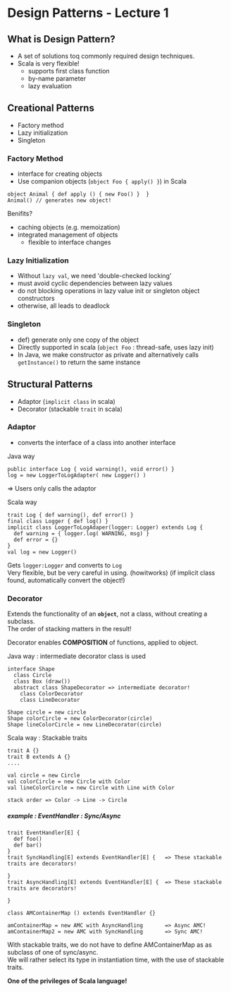 # Design Patterns - Lecture 1

## What is Design Pattern?
- A set of solutions toq commonly required design techniques.
- Scala is very flexible!
  - supports first class function
  - by-name parameter
  - lazy evaluation

## Creational Patterns
- Factory method
- Lazy initialization
- Singleton

### Factory Method
- interface for creating objects
- Use companion objects (`object Foo { apply() }`) in Scala
```
object Animal { def apply () { new Foo() }  }
Animal() // generates new object!
```
Benifits?
- caching objects (e.g. memoization)
- integrated management of objects
  - flexible to interface changes
  
### Lazy Initialization
- Without `lazy val`, we need 'double-checked locking'
- must avoid cyclic dependencies between lazy values
- do not blocking operations in lazy value init or singleton object constructors
- otherwise, all leads to deadlock

### Singleton
- def) generate only one copy of the object
- Directly supported in scala (`object Foo` : thread-safe, uses lazy init)
- In Java, we make constructor as private and alternatively calls `getInstance()` to return the same instance

## Structural Patterns
- Adaptor (`implicit class` in scala)
- Decorator (stackable `trait` in scala)

### Adaptor
- converts the interface of a class into another interface

Java way
```
public interface Log { void warning(), void error() }
log = new LoggerToLogAdapter( new Logger() )
```
=> Users only calls the adaptor

Scala way
```
trait Log { def warning(), def error() }
final class Logger { def log() }
implicit class LoggerToLogAdaper(logger: Logger) extends Log {
  def warning = { logger.log( WARNING, msg) }
  def error = {}
}
val log = new Logger()
```
Gets `logger:Logger` and converts to `Log`  
Very flexible, but be very careful in using. (howitworks) (if implicit class found, automatically convert the object!)

### Decorator
Extends the functionality of an **`object`**, not a class, without creating a subclass.  
The order of stacking matters in the result!

Decorator enables **COMPOSITION** of functions, applied to object.

Java way : intermediate decorator class is used
```
interface Shape
  class Circle
  class Box (draw())
  abstract class ShapeDecorator => intermediate decorator!
    class ColorDecorator
    class LineDecorator
```
```
Shape circle = new circle
Shape colorCircle = new ColorDecorator(circle)
Shape lineColorCircle = new LineDecorator(circle)
```

Scala way : Stackable traits
```
trait A {}
trait B extends A {}
....
```
```
val circle = new Circle
val colorCircle = new Circle with Color
val lineColorCircle = new Circle with Line with Color

stack order => Color -> Line -> Circle
```

##### example : EventHandler : Sync/Async

```
trait EventHandler[E] {
  def foo()
  def bar()
}
trait SyncHandling[E] extends EventHandler[E] {   => These stackable traits are decorators!

}
trait AsyncHandling[E] extends EventHandler[E] {  => These stackable traits are decorators!

}

class AMContainerMap () extends EventHandler {}

amContainerMap = new AMC with AsyncHandling       => Async AMC!
amContainerMap2 = new AMC with SyncHandling       => Sync AMC!
```
With stackable traits, we do not have to define AMContainerMap as as subclass of one of sync/async.    
We will rather select its type in instantiation time, with the use of stackable traits.

**One of the privileges of Scala language!**

